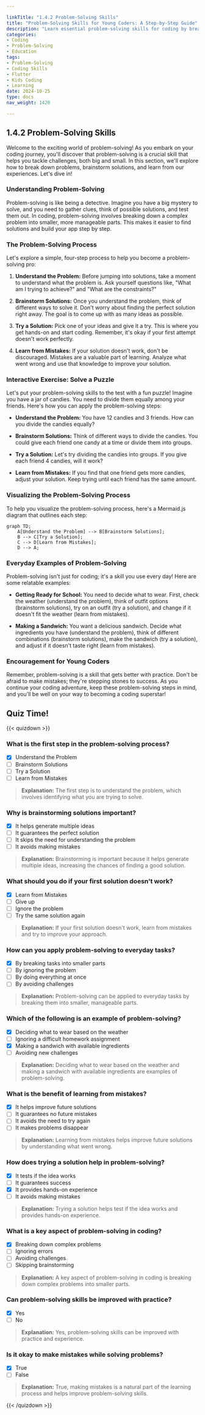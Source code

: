 ```yaml
---

linkTitle: "1.4.2 Problem-Solving Skills"
title: "Problem-Solving Skills for Young Coders: A Step-by-Step Guide"
description: "Learn essential problem-solving skills for coding by breaking down complex problems into manageable parts, exploring solutions, and learning from mistakes."
categories:
- Coding
- Problem-Solving
- Education
tags:
- Problem-Solving
- Coding Skills
- Flutter
- Kids Coding
- Learning
date: 2024-10-25
type: docs
nav_weight: 1420

---
```


## 1.4.2 Problem-Solving Skills

Welcome to the exciting world of problem-solving! As you embark on your coding journey, you'll discover that problem-solving is a crucial skill that helps you tackle challenges, both big and small. In this section, we'll explore how to break down problems, brainstorm solutions, and learn from our experiences. Let's dive in!

### Understanding Problem-Solving

Problem-solving is like being a detective. Imagine you have a big mystery to solve, and you need to gather clues, think of possible solutions, and test them out. In coding, problem-solving involves breaking down a complex problem into smaller, more manageable parts. This makes it easier to find solutions and build your app step by step.

### The Problem-Solving Process

Let's explore a simple, four-step process to help you become a problem-solving pro:

1. **Understand the Problem:** Before jumping into solutions, take a moment to understand what the problem is. Ask yourself questions like, "What am I trying to achieve?" and "What are the constraints?"

2. **Brainstorm Solutions:** Once you understand the problem, think of different ways to solve it. Don't worry about finding the perfect solution right away. The goal is to come up with as many ideas as possible.

3. **Try a Solution:** Pick one of your ideas and give it a try. This is where you get hands-on and start coding. Remember, it's okay if your first attempt doesn't work perfectly.

4. **Learn from Mistakes:** If your solution doesn't work, don't be discouraged. Mistakes are a valuable part of learning. Analyze what went wrong and use that knowledge to improve your solution.

### Interactive Exercise: Solve a Puzzle

Let's put your problem-solving skills to the test with a fun puzzle! Imagine you have a jar of candies. You need to divide them equally among your friends. Here's how you can apply the problem-solving steps:

- **Understand the Problem:** You have 12 candies and 3 friends. How can you divide the candies equally?

- **Brainstorm Solutions:** Think of different ways to divide the candies. You could give each friend one candy at a time or divide them into groups.

- **Try a Solution:** Let's try dividing the candies into groups. If you give each friend 4 candies, will it work?

- **Learn from Mistakes:** If you find that one friend gets more candies, adjust your solution. Keep trying until each friend has the same amount.

### Visualizing the Problem-Solving Process

To help you visualize the problem-solving process, here's a Mermaid.js diagram that outlines each step:

```mermaid
graph TD;
    A[Understand the Problem] --> B[Brainstorm Solutions];
    B --> C[Try a Solution];
    C --> D[Learn from Mistakes];
    D --> A;
```

### Everyday Examples of Problem-Solving

Problem-solving isn't just for coding; it's a skill you use every day! Here are some relatable examples:

- **Getting Ready for School:** You need to decide what to wear. First, check the weather (understand the problem), think of outfit options (brainstorm solutions), try on an outfit (try a solution), and change if it doesn't fit the weather (learn from mistakes).

- **Making a Sandwich:** You want a delicious sandwich. Decide what ingredients you have (understand the problem), think of different combinations (brainstorm solutions), make the sandwich (try a solution), and adjust if it doesn't taste right (learn from mistakes).

### Encouragement for Young Coders

Remember, problem-solving is a skill that gets better with practice. Don't be afraid to make mistakes; they're stepping stones to success. As you continue your coding adventure, keep these problem-solving steps in mind, and you'll be well on your way to becoming a coding superstar!

## Quiz Time!

{{< quizdown >}}

### What is the first step in the problem-solving process?

- [x] Understand the Problem
- [ ] Brainstorm Solutions
- [ ] Try a Solution
- [ ] Learn from Mistakes

> **Explanation:** The first step is to understand the problem, which involves identifying what you are trying to solve.

### Why is brainstorming solutions important?

- [x] It helps generate multiple ideas
- [ ] It guarantees the perfect solution
- [ ] It skips the need for understanding the problem
- [ ] It avoids making mistakes

> **Explanation:** Brainstorming is important because it helps generate multiple ideas, increasing the chances of finding a good solution.

### What should you do if your first solution doesn't work?

- [x] Learn from Mistakes
- [ ] Give up
- [ ] Ignore the problem
- [ ] Try the same solution again

> **Explanation:** If your first solution doesn't work, learn from mistakes and try to improve your approach.

### How can you apply problem-solving to everyday tasks?

- [x] By breaking tasks into smaller parts
- [ ] By ignoring the problem
- [ ] By doing everything at once
- [ ] By avoiding challenges

> **Explanation:** Problem-solving can be applied to everyday tasks by breaking them into smaller, manageable parts.

### Which of the following is an example of problem-solving?

- [x] Deciding what to wear based on the weather
- [ ] Ignoring a difficult homework assignment
- [x] Making a sandwich with available ingredients
- [ ] Avoiding new challenges

> **Explanation:** Deciding what to wear based on the weather and making a sandwich with available ingredients are examples of problem-solving.

### What is the benefit of learning from mistakes?

- [x] It helps improve future solutions
- [ ] It guarantees no future mistakes
- [ ] It avoids the need to try again
- [ ] It makes problems disappear

> **Explanation:** Learning from mistakes helps improve future solutions by understanding what went wrong.

### How does trying a solution help in problem-solving?

- [x] It tests if the idea works
- [ ] It guarantees success
- [x] It provides hands-on experience
- [ ] It avoids making mistakes

> **Explanation:** Trying a solution helps test if the idea works and provides hands-on experience.

### What is a key aspect of problem-solving in coding?

- [x] Breaking down complex problems
- [ ] Ignoring errors
- [ ] Avoiding challenges
- [ ] Skipping brainstorming

> **Explanation:** A key aspect of problem-solving in coding is breaking down complex problems into smaller parts.

### Can problem-solving skills be improved with practice?

- [x] Yes
- [ ] No

> **Explanation:** Yes, problem-solving skills can be improved with practice and experience.

### Is it okay to make mistakes while solving problems?

- [x] True
- [ ] False

> **Explanation:** True, making mistakes is a natural part of the learning process and helps improve problem-solving skills.

{{< /quizdown >}}
